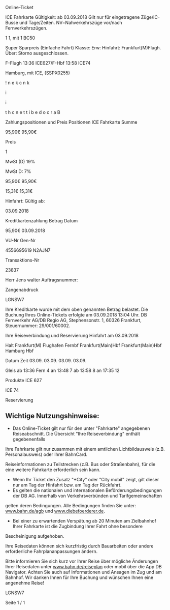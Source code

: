 Online-Ticket

ICE Fahrkarte
Gültigkeit: ab 03.09.2018
Gilt nur für eingetragene Züge/IC-Busse und Tage/Zeiten.
NV=Nahverkehrszüge vor/nach Fernverkehrszügen.

1
1, mit 1 BC50

Super Sparpreis (Einfache Fahrt)
Klasse:
Erw:
Hinfahrt: Frankfurt(M)Flugh.
Über:
Storno ausgeschlossen.

F-Flugh 13:36 ICE627/F-Hbf 13:58 ICE74

 Hamburg, mit ICE, (SSPX0255)

!
n
e
k
c
n
k

i

i

t
h
c
n
e
t
t
i
b
e
d
o
c
r
a
B

Zahlungspositionen und Preis
Positionen
ICE Fahrkarte
Summe

95,90€
95,90€

Preis

1

MwSt (D) 19%

MwSt D: 7%

95,90€
95,90€

15,31€
15,31€

Hinfahrt:
Gültig ab:

03.09.2018

Kreditkartenzahlung
Betrag
Datum

95,90€
03.09.2018

VU-Nr
Gen-Nr

4556695619
N2AJN7

Transaktions-Nr

23837

Herr  Jens walter
Auftragsnummer:

Zangenabdruck

LGNSW7

Ihre Kreditkarte wurde mit dem oben genannten Betrag belastet. Die Buchung Ihres
Online-Tickets erfolgte am 03.09.2018 13:04 Uhr. DB Fernverkehr AG/DB Regio AG,
Stephensonstr. 1, 60326 Frankfurt, Steuernummer: 29/001/60002.

Ihre Reiseverbindung und Reservierung Hinfahrt am 03.09.2018

Halt
Frankfurt(M) Flughafen Fernbf
Frankfurt(Main)Hbf
Frankfurt(Main)Hbf
Hamburg Hbf

Datum Zeit
03.09.
03.09.
03.09.
03.09.

Gleis
ab 13:36 Fern 4
an 13:48 7
ab 13:58 8
an 17:35 12

Produkte
ICE 627

ICE 74

Reservierung

Wichtige Nutzungshinweise:
-
- Das Online-Ticket gilt nur für den unter "Fahrkarte" angegebenen Reiseabschnitt. Die Übersicht "Ihre Reiseverbindung" enthält gegebenenfalls

Ihre Fahrkarte gilt nur zusammen mit einem amtlichen Lichtbildausweis (z.B. Personalausweis) oder Ihrer BahnCard.

Reiseinformationen zu Teilstrecken (z.B. Bus oder Straßenbahn), für die eine weitere Fahrkarte erforderlich sein kann.
- Wenn Ihr Ticket den Zusatz "+City" oder "City mobil" zeigt, gilt dieser nur am Tag der Hinfahrt bzw. am Tag der Rückfahrt.
- Es gelten die nationalen und internationalen Beförderungsbedingungen der DB AG. Innerhalb von Verkehrsverbünden und Tarifgemeinschaften

gelten deren Bedingungen. Alle Bedingungen finden Sie unter: www.bahn.de/agb und www.diebefoerderer.de.

- Bei einer zu erwartenden Verspätung ab 20 Minuten am Zielbahnhof Ihrer Fahrkarte ist die Zugbindung Ihrer Fahrt ohne besondere

Bescheinigung aufgehoben.

Ihre Reisedaten können sich kurzfristig durch Bauarbeiten oder andere erforderliche Fahrplananpassungen ändern.

Bitte informieren Sie sich kurz vor Ihrer Reise über mögliche Änderungen Ihrer Reisedaten unter www.bahn.de/reiseplan oder mobil über die
App DB Navigator. Achten Sie auch auf Informationen und Ansagen im Zug und am Bahnhof. Wir danken Ihnen für Ihre Buchung und wünschen
Ihnen eine angenehme Reise!

LGNSW7

Seite 1 / 1

